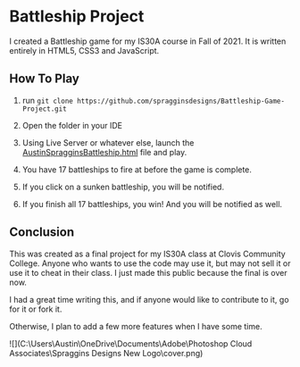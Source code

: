 # Battleship Project
I created a Battleship game for my IS30A course in Fall of 2021. It is written entirely in HTML5, CSS3 and JavaScript. 

## How To Play

1. run `git clone https://github.com/spragginsdesigns/Battleship-Game-Project.git`

2. Open the folder in your IDE

3. Using Live Server or whatever else, launch the [AustinSpragginsBattleship.html](https://github.com/spragginsdesigns/Battleship-Game-Project/blob/Spraggins-Designs/AustinSpragginsBattleship.html) file and play. 

4. You have 17 battleships to fire at before the game is complete. 

5. If you click on a sunken battleship, you will be notified. 

6. If you finish all 17 battleships, you win! And you will be notified as well. 

   

## Conclusion

This was created as a final project for my IS30A class at Clovis Community College. Anyone who wants to use the code may use it, but may not sell it or use it to cheat in their class. I just made this public because the final is over now. 

I had a great time writing this, and if anyone would like to contribute to it, go for it or fork it. 

Otherwise, I plan to add a few more features when I have some time. 

![](C:\Users\Austin\OneDrive\Documents\Adobe\Photoshop Cloud Associates\Spraggins Designs New Logo\cover.png)
